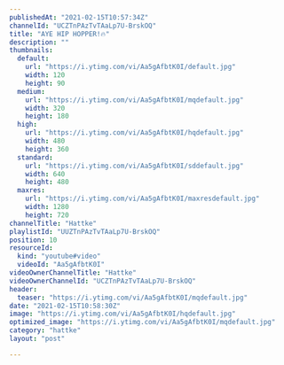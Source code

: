 ```yaml
---
publishedAt: "2021-02-15T10:57:34Z"
channelId: "UCZTnPAzTvTAaLp7U-BrskOQ"
title: "AYE HIP HOPPER!🔥"
description: ""
thumbnails:
  default:
    url: "https://i.ytimg.com/vi/Aa5gAfbtK0I/default.jpg"
    width: 120
    height: 90
  medium:
    url: "https://i.ytimg.com/vi/Aa5gAfbtK0I/mqdefault.jpg"
    width: 320
    height: 180
  high:
    url: "https://i.ytimg.com/vi/Aa5gAfbtK0I/hqdefault.jpg"
    width: 480
    height: 360
  standard:
    url: "https://i.ytimg.com/vi/Aa5gAfbtK0I/sddefault.jpg"
    width: 640
    height: 480
  maxres:
    url: "https://i.ytimg.com/vi/Aa5gAfbtK0I/maxresdefault.jpg"
    width: 1280
    height: 720
channelTitle: "Hattke"
playlistId: "UUZTnPAzTvTAaLp7U-BrskOQ"
position: 10
resourceId:
  kind: "youtube#video"
  videoId: "Aa5gAfbtK0I"
videoOwnerChannelTitle: "Hattke"
videoOwnerChannelId: "UCZTnPAzTvTAaLp7U-BrskOQ"
header:
  teaser: "https://i.ytimg.com/vi/Aa5gAfbtK0I/mqdefault.jpg"
date: "2021-02-15T10:58:30Z"
image: "https://i.ytimg.com/vi/Aa5gAfbtK0I/hqdefault.jpg"
optimized_image: "https://i.ytimg.com/vi/Aa5gAfbtK0I/mqdefault.jpg"
category: "hattke"
layout: "post"

---
```

